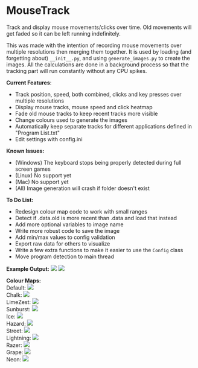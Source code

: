 # MouseTrack

Track and display mouse movements/clicks over time. Old movements will get faded so it can be left running indefinitely.

This was made with the intention of recording mouse movements over multiple resolutions then merging them together. It is used by loading (and forgetting about) `__init__.py`, and using `generate_images.py` to create the images. All the calculations are done in a background process so that the tracking part will run constantly without any CPU spikes.

<b>Current Features</b>:
 - Track position, speed, both combined, clicks and key presses over multiple resolutions
 - Display mouse tracks, mouse speed and click heatmap
 - Fade old mouse tracks to keep recent tracks more visible
 - Change colours used to generate the images
 - Automatically keep separate tracks for different applications defined in "Program List.txt"
 - Edit settings with config.ini
 
<b>Known Issues:</b>
 - (Windows) The keyboard stops being properly detected during full screen games
 - (Linux) No support yet
 - (Mac) No support yet
 - (All) Image generation will crash if folder doesn't exist
 
 <b>To Do List:</b>
  - Redesign colour map code to work with small ranges
  - Detect if .data.old is more recent than .data and load that instead
  - Add more optional variables to image name
  - Write more robust code to save the image
  - Add min/max values to config validation
  - Export raw data for others to visualize
  - Write a few extra functions to make it easier to use the `Config` class
  - Move program detection to main thread
 
<b>Example Output:</b>
<img src="http://i.imgur.com/rsugV3F.jpg">
<img src="http://i.imgur.com/XuEY8yg.jpg">

<b>Colour Maps:</b>
<br/>Default:
<img src="http://i.imgur.com/lTCByLO.png">
<br/>Chalk:
<img src="http://i.imgur.com/R8BDVyH.jpg">
<br/>LimeZest:
<img src="http://i.imgur.com/IFEneWZ.jpg">
<br/>Sunburst:
<img src="http://i.imgur.com/AN1CYPD.jpg">
<br/>Ice:
<img src="http://i.imgur.com/mXAEV1G.jpg">
<br/>Hazard:
<img src="http://i.imgur.com/QftEuAF.png">
<br/>Street:
<img src="http://i.imgur.com/IlMHRgg.jpg">
<br/>Lightning:
<img src="http://i.imgur.com/O4iqFau.png">
<br/>Razer:
<img src="http://i.imgur.com/jxfdWJq.png">
<br/>Grape:
<img src="http://i.imgur.com/rye5VAw.png">
<br/>Neon:
<img src="http://i.imgur.com/FAVmiK1.png">
